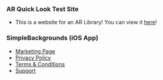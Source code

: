 ### AR Quick Look Test Site
* This is a website for an AR Library! You can view it [here](Website.html)!

### SimpleBackgrounds (iOS App)
* [Marketing Page](SB-M.html)
* [Privacy Policy](SB-PP.html)
* [Terms & Conditions](SB-TC.html)
* [Support](SB-S.html)
